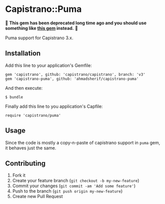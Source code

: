 # Capistrano::Puma

:rotating_light: **This gem has been deprecated long time ago and you should use something like [this gem](https://github.com/seuros/capistrano-puma) instead.** :rotating_light:

Puma support for Capistrano 3.x.

## Installation

Add this line to your application's Gemfile:

    gem 'capistrano', github: 'capistrano/capistrano', branch: 'v3'
    gem 'capistrano-puma', github: 'ahmadsherif/capistrano-puma'

And then execute:

    $ bundle

Finally add this line to you application's Capfile:

    require 'capistrano/puma'

## Usage

Since the code is mostly a copy-n-paste of capistrano support in `puma` gem, it behaves just the same.

## Contributing

1. Fork it
2. Create your feature branch (`git checkout -b my-new-feature`)
3. Commit your changes (`git commit -am 'Add some feature'`)
4. Push to the branch (`git push origin my-new-feature`)
5. Create new Pull Request
